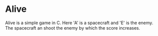 # Alive
Alive is a simple game in C. Here 'A' is a spacecraft and 'E' is the enemy. The spacecraft an shoot the enemy by which the score increases.
